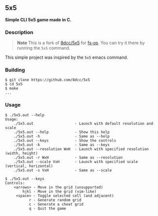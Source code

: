## 5x5
**Simple CLI 5x5 game made in C.**

### Description
> **Note**
> This is a fork of [8dcc/5x5](https://github.com/8dcc/5x5)
> for [fs-os](https://github.com/fs-os/fs-os). You can try it there by running
> the `5x5` command.

This simple project was inspired by the `5x5` emacs command.

### Building

```console
$ git clone https://github.com/8dcc/5x5
$ cd 5x5
$ make
...
```

### Usage
```console
$ ./5x5.out --help
Usage:
    ./5x5.out                   - Launch with default resolution and scale
    ./5x5.out --help            - Show this help
    ./5x5.out -h                - Same as --help
    ./5x5.out --keys            - Show the controls
    ./5x5.out -k                - Same as --keys
    ./5x5.out --resolution WxH  - Launch with specified resolution (width, height)
    ./5x5.out -r WxH            - Same as --resolution
    ./5x5.out --scale VxH       - Launch with specified scale (vertical, horizontal)
    ./5x5.out -s VxH            - Same as --scale

$ ./5x5.out --keys
Controls:
    <arrows> - Move in the grid (unsupported)
        hjkl - Move in the grid (vim-like)
     <space> - Toggle selected cell (and adjacent)
           r - Generate random grid
           c - Generate a cheat grid
           q - Quit the game
```

